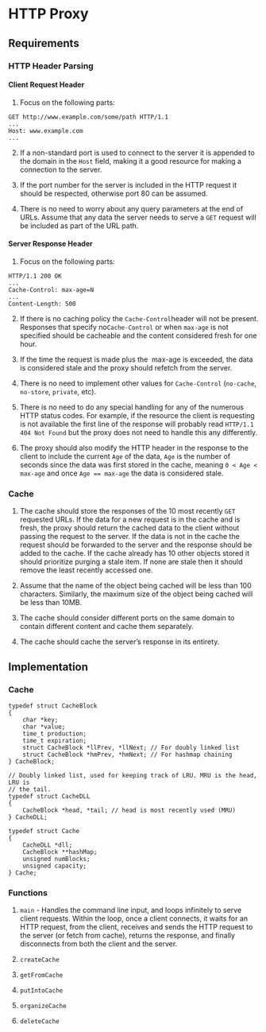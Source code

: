 # HTTP Proxy

## Requirements

### HTTP Header Parsing

#### Client Request Header

1. Focus on the following parts:
```
GET http://www.example.com/some/path HTTP/1.1
...
Host: www.example.com
...
```

2. If a non-standard port is used to connect to the server it is appended
to the domain in the ​`Host` field, making it a good resource for making a
connection to the server.

3. If the port number for the server is included in the HTTP request it
should be respected, otherwise port 80 can be assumed.

4. There is no need to worry about any query parameters at the end of URLs. 
Assume that any data the server needs to serve a `GET` request will be included 
as part of the URL path.

#### Server Response Header

1. Focus on the following parts:
```
HTTP/1.1 200 OK
...
Cache-Control: max-age=N
...
Content-Length: 500
```

2. If there is no caching policy the `Cache-Control`​ header will not be present.
Responses that specify no ​`Cache-Control`​ or when `max-age`​ is not specified
should be cacheable and the content considered fresh for one hour.

3. If the time the request is made plus the ​ max-age​ is exceeded, the data is
considered stale and the proxy should refetch from the server.

4. There is no need to implement other values for `Cache-Control`​ (`no-cache`​,
​`no-store​`, ​`private​`, etc​).

5. There is no need to do any special handling for any of the numerous
HTTP status codes. For example, if the resource the client is requesting is not
available the first line of the response will probably read
`HTTP/1.1 404 Not Found`​ but the proxy does not need to handle this any
differently.

6. The proxy should also modify the HTTP header in the response to the client to
include the current ​`Age`​ of the data, `Age`​ is the number of seconds since the
data was first stored in the cache, meaning ​`0 < Age < max-age​` and once
`Age == max-age` ​the data is considered stale.

### Cache

1. The cache should store the responses of the 10 most recently `GET` requested
URLs. If the data for a new request is in the cache and is fresh, the proxy
should return the cached data to the client without passing the request to the
server. If the data is not in the cache the request should be forwarded to the
server and the response should be added to the cache. If the cache already has
10 other objects stored it should prioritize purging a stale item. If none are
stale then it should remove the least recently accessed one.

2. Assume that the name of the object being cached will be less than 100
characters. Similarly, the maximum size of the object being cached will be less
than 10MB.

3. The cache should consider different ports on the same domain to contain
different content and cache them separately.

4. The cache should cache the server’s response in its entirety.

## Implementation

### Cache

```
typedef struct CacheBlock
{
    char *key;
    char *value;
    time_t production;
    time_t expiration;
    struct CacheBlock *llPrev, *llNext; // For doubly linked list
    struct CacheBlock *hmPrev, *hmNext; // For hashmap chaining
} CacheBlock;

// Doubly linked list, used for keeping track of LRU. MRU is the head, LRU is
// the tail.
typedef struct CacheDLL
{
    CacheBlock *head, *tail; // head is most recently used (MRU)
} CacheDLL;

typedef struct Cache
{
    CacheDLL *dll;
    CacheBlock **hashMap;
    unsigned numBlocks;
    unsigned capacity;
} Cache;
```

### Functions

1. `main` - Handles the command line input, and loops infinitely to serve client
requests. Within the loop, once a client connects, it waits for an HTTP request,
from the client, receives and sends the HTTP request to the server (or fetch 
from cache), returns the response, and finally disconnects from both the client
and the server.

2. `createCache`

3. `getFromCache`

4. `putIntoCache`

5. `organizeCache`

6. `deleteCache`